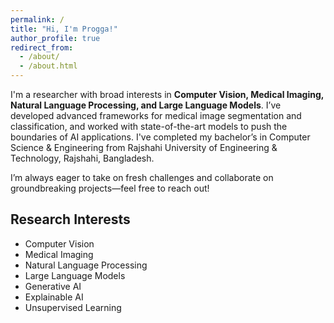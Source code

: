 ```yaml
---
permalink: /
title: "Hi, I'm Progga!"
author_profile: true
redirect_from: 
  - /about/
  - /about.html
---
```

I'm a researcher with broad interests in **Computer Vision, Medical Imaging, Natural Language Processing, and Large Language Models**. I’ve developed advanced frameworks for medical image segmentation and classification, and worked with state-of-the-art models to push the boundaries of AI applications. I've completed my bachelor’s in Computer Science & Engineering from Rajshahi University of Engineering & Technology, Rajshahi, Bangladesh. 

I’m always eager to take on fresh challenges and collaborate on groundbreaking projects—feel free to reach out!

## Research Interests
- Computer Vision
- Medical Imaging
- Natural Language Processing
- Large Language Models
- Generative AI
- Explainable AI
- Unsupervised Learning
